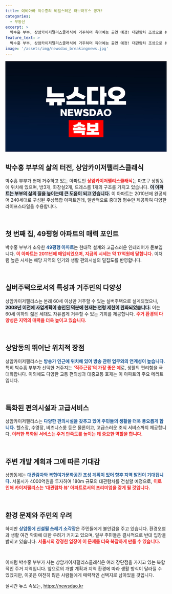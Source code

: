 ```yaml
---
title: 예비아빠 박수홍의 비밀스러운 러브하우스 공개!
categories:
  - 부동산
excerpt: >
  박수홍 부부, 상암카이저팰리스클래식에 거주하며 육아예능 출연 예정! 대관람차 조성으로 뷰 프리미엄 기대 속, 소각장 신설로 걱정도 커져. 부부의 생활은 과연 어떨까?
feature_text: >
  박수홍 부부, 상암카이저팰리스클래식에 거주하며 육아예능 출연 예정! 대관람차 조성으로 뷰 프리미엄 기대 속, 소각장 신설로 걱정도 커져. 부부의 생활은 과연 어떨까?
image: '/assets/img/newsdao_breakingnews.jpg'
---
```


<p><img src="/assets/img/newsdao_breakingnews.jpg" alt="koreaapp 속보" /></p>

<h2 data-ke-size="size26">박수홍 부부의 삶의 터전, 상암카이저팰리스클래식</h2>

<p>박수홍 부부가 현재 거주하고 있는 아파트인 <b><span style="color: #ee2323;">상암카이저팰리스클래식</span></b>는 마포구 상암동에 위치해 있으며, 방3개, 화장실2개, 드레스룸 1개의 구조를 가지고 있습니다. <b><span style="background-color: #21538527;">이 아파트는 부부의 삶의 질을 높이는데 큰 도움이 되고 있습니다.</span></b> 이 아파트는 2010년에 완공되어 240세대로 구성된 주상복합 아파트인데, 일반적으로 중대형 평수만 제공하여 다양한 라이프스타일을 수용합니다. </p>

<p data-ke-size="size16">&nbsp;</p>

<h2 data-ke-size="size26">첫 번째 집, 49평형 아파트의 매력 포인트</h2>

<p>박수홍 부부가 소유한 <b><span style="color: #1a5490;">49평형 아파트</span></b>는 현대적 설계와 고급스러운 인테리어가 돋보입니다. <b><span style="color: #ee2323;">이 아파트는 2011년에 매입되었으며, 지금의 시세는 약 17억원에 달합니다.</span></b> 이처럼 높은 시세는 해당 지역의 인기와 생활 편의시설의 밀집도를 반영합니다. </p>

<p data-ke-size="size16">&nbsp;</p>

<h2 data-ke-size="size26">실버주택으로서의 특성과 거주민의 다양성</h2>

<p>상암카이저팰리스는 본래 60세 이상만 거주할 수 있는 실버주택으로 설계되었으나, <b><span style="background-color: #21538527;">2008년 이전에 사업계획이 승인된 덕분에 현재는 연령 제한이 완화되었습니다.</span></b> 이는 60세 이하의 젊은 세대도 자유롭게 거주할 수 있는 기회를 제공합니다. <b><span style="color: #ee2323;">주거 환경의 다양성은 지역의 매력을 더욱 높이고 있습니다.</span></b></p>

<p data-ke-size="size16">&nbsp;</p>

<h2 data-ke-size="size26">상암동의 뛰어난 위치적 장점</h2>

<p>상암카이저팰리스는 <b><span style="color: #1a5490;">방송가 인근에 위치해 있어 방송 관련 업무와의 연계성이 높습니다.</span></b> 특히 박수홍 부부가 선택한 거주지는 <b><span style="color: #ee2323;">‘직주근접’의 가장 좋은 예</span></b>로, 생활의 편리함을 극대화합니다. 이외에도 다양한 교통 편의성과 대중교통 호재는 이 아파트의 주요 메리트입니다.</p>

<p data-ke-size="size16">&nbsp;</p>

<h2 data-ke-size="size26">특화된 편의시설과 고급서비스</h2>

<p>상암카이저팰리스는 <b><span style="color: #1a5490;">다양한 편의시설을 갖추고 있어 주민들의 생활을 더욱 풍요롭게 합니다.</span></b> 헬스장, 수영장, 비즈니스룸 등은 물론이고, 고급스러운 조식 서비스까지 제공합니다. <b><span style="color: #ee2323;">이러한 특화된 서비스는 주거 만족도를 높이는 데 중요한 역할을 합니다.</span></b></p>

<p data-ke-size="size16">&nbsp;</p>

<h2 data-ke-size="size26">주변 개발 계획과 그에 따른 기대감</h2>

<p>상암동에는 <b><span style="color: #1a5490;">대관람차와 복합여가문화공간 조성 계획이 있어 향후 지역 발전이 기대됩니다.</span></b> 서울시가 4000억원을 투자하여 180m 규모의 대관람차를 건설할 예정으로, <b><span style="color: #ee2323;">이로 인해 카이저팰리스는 ‘대관람차 뷰’ 아파트로서의 프리미엄을 갖게 될 것입니다.</span></b></p>

<p data-ke-size="size16">&nbsp;</p>

<h2 data-ke-size="size26">환경 문제와 주민의 우려</h2>

<p>하지만 <b><span style="color: #1a5490;">상암동에 신설될 쓰레기 소각장</span></b>은 주민들에게 불안감을 주고 있습니다. 환경오염과 생활 여건 악화에 대한 우려가 커지고 있으며, 일부 주민들은 결사적으로 반대 입장을 밝히고 있습니다. <b><span style="color: #ee2323;">서울시의 강경한 입장이 이 문제를 더욱 복잡하게 만들 수 있습니다.</span></b></p>

<p data-ke-size="size16">&nbsp;</p>

<p>이처럼 박수홍 부부가 사는 상암카이저팰리스클래식은 여러 장단점을 가지고 있는 복합적인 주거 지역입니다. 앞으로의 개발 계획과 지역 환경에 따라 생활 방식이 달라질 수 있겠지만, 이곳은 여전히 많은 사람들에게 매력적인 선택지로 남아있을 것입니다.</p>
실시간 뉴스 속보는, <a href="https://newsdao.kr" rel="dofollow">https://newsdao.kr</a>



